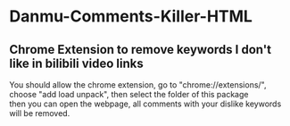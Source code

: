 # Danmu-Comments-Killer-HTML

## Chrome Extension to remove keywords I don't like in bilibili video links
You should allow the chrome extension, go to "chrome://extensions/", <br>
choose "add load unpack", then select the folder of this package <br>
then you can open the webpage, all comments with your dislike keywords will be removed.